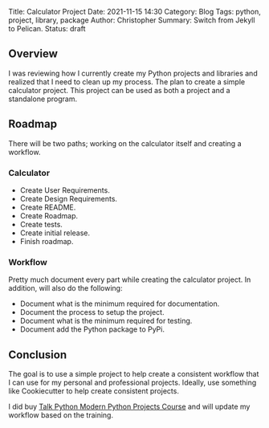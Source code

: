 Title: Calculator Project
Date: 2021-11-15 14:30
Category: Blog
Tags: python, project, library, package
Author: Christopher
Summary: Switch from Jekyll to Pelican.
Status: draft

## Overview

I was reviewing how I currently create my Python projects and libraries and
realized that I need to clean up my process.
The plan to create a simple calculator project.
This project can be used as both a project and a standalone program.

## Roadmap

There will be two paths; working on the calculator itself and creating a
workflow.

### Calculator

- Create User Requirements.
- Create Design Requirements.
- Create README.
- Create Roadmap.
- Create tests.
- Create initial release.
- Finish roadmap.

### Workflow

Pretty much document every part while creating the calculator project.
In addition, will also do the following:

- Document what is the minimum required for documentation.
- Document the process to setup the project.
- Document what is the minimum required for testing.
- Document add the Python package to PyPi.

## Conclusion

The goal is to use a simple project to help create a consistent workflow that I
can use for my personal and professional projects.
Ideally, use something like Cookiecutter to help create consistent projects.

I did buy [Talk Python Modern Python Projects
Course](https://training.talkpython.fm/courses/modern-python-projects) and will
update my workflow based on the training.

